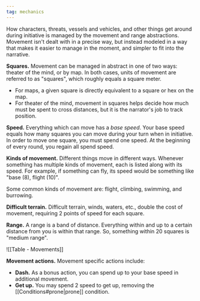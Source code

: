 ```yaml
---
tag: mechanics
---
```

How characters, threats, vessels and vehicles, and other things get around during initiative is managed by the movement and range abstractions. Movement isn't dealt with in a precise way, but instead modeled in a way that makes it easier to manage in the moment, and simpler to fit into the narrative.

**Squares.** Movement can be managed in abstract in one of two ways: theater of the mind, or by map. In both cases, units of movement are referred to as "squares", which roughly equals a square meter.

- For maps, a given square is directly equivalent to a square or hex on the map.
- For theater of the mind, movement in squares helps decide how much must be spent to cross distances, but it is the narrator's job to track position.

**Speed.** Everything which can move has a *base speed*. Your base speed equals how many squares you can move during your turn when in initiative. In order to move one square, you must spend one speed. At the beginning of every round, you regain all spend speed.

**Kinds of movement.** Different things move in different ways. Whenever something has multiple kinds of movement, each is listed along with its speed. For example, if something can fly, its speed would be something like "base (8), flight (10)".

Some common kinds of movement are: flight, climbing, swimming, and burrowing.

**Difficult terrain.** Difficult terrain, winds, waters, etc., double the cost of movement, requiring 2 points of speed for each square.

**Range.** A range is a band of distance. Everything within and up to a certain distance from you is within that range. So, something within 20 squares is "medium range".

![[Table - Movements]]

**Movement actions.** Movement specific actions include:

- **Dash.** As a bonus action, you can spend up to your base speed in additional movement.
- **Get up.** You may spend 2 speed to get up, removing the [[Conditions#prone|prone]] condition.